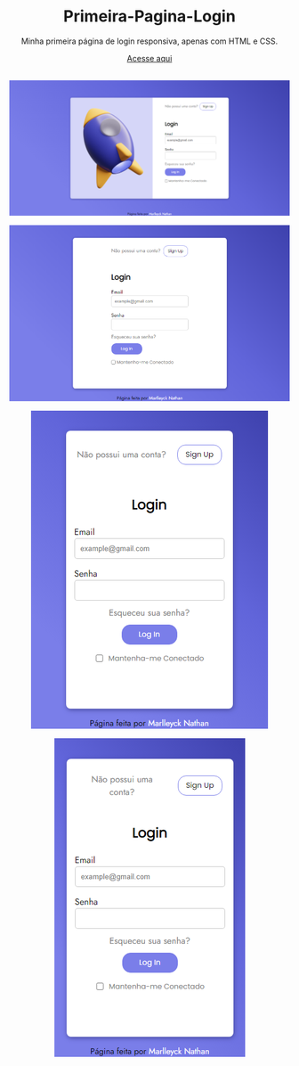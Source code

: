 <h1 align="center">Primeira-Pagina-Login</h1>


 <p align="center">Minha primeira página de login responsiva, apenas com HTML e CSS.</p>
 <p align="center"><a href="https://marlleyck.github.io/Primeira-Pagina-Login/" target="_blank">Acesse aqui</a></p>

<br>

<img src="screenshots/screenshot.png" alt="screenshot"/>
<p align="center"><img src="screenshots/screenshot-tablet.png" alt="screenshot-tablet"/></p>
<p align="center"><img src="screenshots/screenshot-mobile.png" alt="screenshot-tablet"/></p>
<p align="center"><img src="screenshots/screenshot-mobile2.png" alt="screenshot-tablet"/></p>
